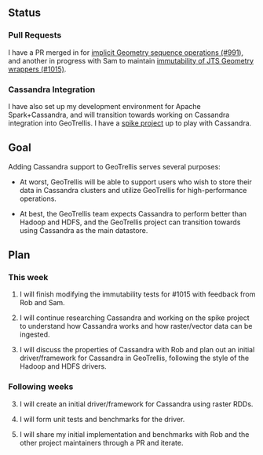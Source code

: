 ## Status

### Pull Requests
I have a PR merged in for [implicit Geometry sequence operations (#991)](https://github.com/geotrellis/geotrellis/pull/991), and another in progress with Sam to maintain [immutability of JTS Geometry wrappers (#1015)](https://github.com/geotrellis/geotrellis/pull/1015).

### Cassandra Integration
I have also set up my development environment for Apache Spark+Cassandra, and will transition towards working on Cassandra integration into GeoTrellis. I have a [spike project](https://github.com/kyeah/geotrellis-cassandra) up to play with Cassandra.


## Goal

Adding Cassandra support to GeoTrellis serves several purposes:

* At worst, GeoTrellis will be able to support users who wish to store their data in Cassandra clusters and utilize GeoTrellis for high-performance operations.

* At best, the GeoTrellis team expects Cassandra to perform better than Hadoop and HDFS, and the GeoTrellis project can transition towards using Cassandra as the main datastore.

## Plan

### This week

1. I will finish modifying the immutability tests for #1015 with feedback from Rob and Sam.

2. I will continue researching Cassandra and working on the spike project to understand how Cassandra works and how raster/vector data can be ingested.

3. I will discuss the properties of Cassandra with Rob and plan out an initial driver/framework for Cassandra in GeoTrellis, following the style of the Hadoop and HDFS drivers.

### Following weeks

3. I will create an initial driver/framework for Cassandra using raster RDDs.

4. I will form unit tests and benchmarks for the driver.

5. I will share my initial implementation and benchmarks with Rob and the other project maintainers through a PR and iterate.
